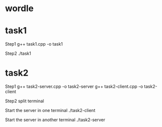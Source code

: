 # wordle

# task1
Step1
g++ task1.cpp -o task1

Step2
./task1


# task2
Step1
g++ task2-server.cpp -o task2-server
g++ task2-client.cpp -o task2-client


Step2
split terminal

Start the server in one terminal
./task2-client

Start the server in another terminal
./task2-server


